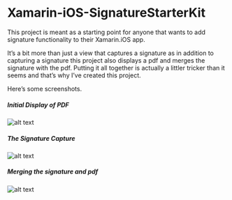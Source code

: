 Xamarin-iOS-SignatureStarterKit
===============================
This project is meant as a starting point for anyone that wants to add signature functionality to their Xamarin.iOS app.

It’s a bit more than just a view that captures a signature as in addition to capturing a signature this project also displays a pdf and merges the signature with the pdf. Putting it all together is actually a littler tricker than it seems and that’s why I’ve created this project.

Here’s some screenshots.

##### Initial Display of PDF

![alt text](http://www.michaelridland.com/wp-content/uploads/2014/04/xamarin-signatureview-1-200x300.png "")

##### The Signature Capture

![alt text](http://www.michaelridland.com/wp-content/uploads/2014/04/xamarin-signatureview-2-300x200.png "")

##### Merging the signature and pdf

![alt text](http://www.michaelridland.com/wp-content/uploads/2014/04/xamarin-signatureview-3-200x300.png "")

